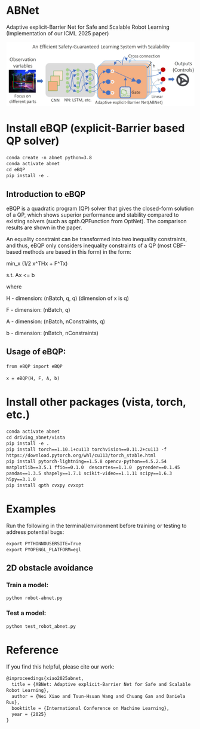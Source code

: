 # ABNet
Adaptive explicit-Barrier Net for Safe and Scalable Robot Learning (Implementation of our ICML 2025 paper)

![pipeline](imgs/abnet.png) 


# Install eBQP (explicit-Barrier based QP solver)
```
conda create -n abnet python=3.8
conda activate abnet
cd eBQP
pip install -e .
```

## Introduction to eBQP

eBQP is a quadratic program (QP) solver that gives the closed-form solution of a QP, which shows superior performance and stability compared to existing solvers (such as qpth.QPFunction from OptNet). The comparison results are shown in the paper.

An equality constraint can be transformed into two inequality constraints, and thus, eBQP only considers inequality constraints of a QP (most CBF-based methods are based in this form) in the form:

min_x (1/2 x^THx + F^Tx)

s.t. Ax <= b

where

H - dimension: (nBatch, q, q) (dimension of x is q)

F - dimension: (nBatch, q)

A - dimension: (nBatch, nConstraints, q)

b - dimension: (nBatch, nConstraints)

## Usage of eBQP:
```
from eBQP import eBQP

x = eBQP(H, F, A, b)
```

# Install other packages (vista, torch, etc.)
```
conda activate abnet
cd driving_abnet/vista
pip install -e .
pip install torch==1.10.1+cu113 torchvision==0.11.2+cu113 -f https://download.pytorch.org/whl/cu113/torch_stable.html
pip install pytorch-lightning==1.5.8 opencv-python==4.5.2.54 matplotlib==3.5.1 ffio==0.1.0  descartes==1.1.0  pyrender==0.1.45  pandas==1.3.5 shapely==1.7.1 scikit-video==1.1.11 scipy==1.6.3 h5py==3.1.0
pip install qpth cvxpy cvxopt
```

# Examples
Run the following in the terminal/environment before training or testing to address potential bugs:
```
export PYTHONNOUSERSITE=True
export PYOPENGL_PLATFORM=egl
```
## 2D obstacle avoidance

### Train a model:
```
python robot-abnet.py
```

### Test a model:
```
python test_robot_abnet.py
```


# Reference
If you find this helpful, please cite our work:
```
@inproceedings{xiao2025abnet,
  title = {ABNet: Adaptive explicit-Barrier Net for Safe and Scalable Robot Learning},
  author = {Wei Xiao and Tsun-Hsuan Wang and Chuang Gan and Daniela Rus},
  booktitle = {International Conference on Machine Learning},
  year = {2025}
}
```
